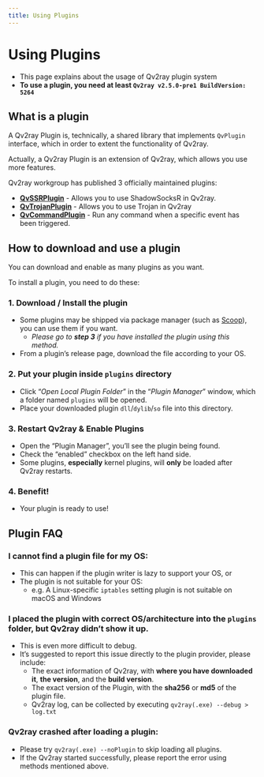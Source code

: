 ```yaml
---
title: Using Plugins
---
```


# Using Plugins

- This page explains about the usage of Qv2ray plugin system
- **To use a plugin, you need at least `Qv2ray v2.5.0-pre1 BuildVersion: 5264`**

## What is a plugin

A Qv2ray Plugin is, technically, a shared library that implements `QvPlugin` interface, which in order to extent the functionality of Qv2ray.

Actually, a Qv2ray Plugin is an extension of Qv2ray, which allows you use more features.

Qv2ray workgroup has published 3 officially maintained plugins:

- [**QvSSRPlugin**](https://github.com/Qv2ray/QvPlugin-SSR) - Allows you to use ShadowSocksR in Qv2ray.
- [**QvTrojanPlugin**](https://github.com/Qv2ray/QvPlugin-Trojan) - Allows you to use Trojan in Qv2ray
- [**QvCommandPlugin**](https://github.com/Qv2ray/QvPlugin-Command) - Run any command when a specific event has been triggered.

## How to download and use a plugin

You can download and enable as many plugins as you want.

To install a plugin, you need to do these:

### 1. Download / Install the plugin

- Some plugins may be shipped via package manager (such as [Scoop](../getting-started/step1.md#scoop-for-windows-users)), you can use them if you want.
  - *Please go to **step 3** if you have installed the plugin using this method.*
- From a plugin’s release page, download the file according to your OS.

### 2. Put your plugin inside `plugins` directory

- Click “*Open Local Plugin Folder*” in the “*Plugin Manager*” window, which a folder named `plugins` will be opened.
- Place your downloaded plugin `dll`/`dylib`/`so` file into this directory.

### 3. Restart Qv2ray & Enable Plugins

   - Open the “Plugin Manager”, you’ll see the plugin being found.
   - Check the “enabled” checkbox on the left hand side.
   - Some plugins, **especially** kernel plugins, will **only** be loaded after Qv2ray restarts.

### 4. Benefit!

- Your plugin is ready to use!

## Plugin FAQ

### I cannot find a plugin file for my OS:

- This can happen if the plugin writer is lazy to support your OS, or
- The plugin is not suitable for your OS:
  - e.g. A Linux-specific `iptables` setting plugin is not suitable on macOS and Windows

### I placed the plugin with correct OS/architecture into the `plugins` folder, but Qv2ray didn’t  show it up.

- This is even more difficult to debug.
- It’s suggested to report this issue directly to the plugin provider, please include:
  - The exact information of Qv2ray, with **where you have downloaded it**, **the version**, and the **build version**.
  - The exact version of the Plugin, with the **sha256** or **md5** of the plugin file.
  - Qv2ray log, can be collected by executing `qv2ray(.exe) --debug > log.txt`

### Qv2ray crashed after loading a plugin:

- Please try `qv2ray(.exe) --noPlugin` to skip loading all plugins.
- If the Qv2ray started successfully, please report the error using methods mentioned above.
